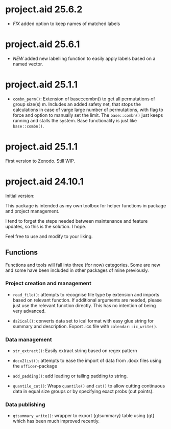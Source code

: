 # project.aid 25.6.2

- *FIX* added option to keep names of matched labels

# project.aid 25.6.1

- *NEW* added new labelling function to easily apply labels based on a named vector.

# project.aid 25.1.1

- `combn_perm()`: Extension of base::combn() to get all permutations of group size(s) m. Includes an added safety net, that stops the calculations in case of varge large number of permutations, with flag to force and option to manually set the limit. The `base::combn()` just keeps running and stalls the system. Base functionality is just like `base::combn()`.

# project.aid 25.1.1

First version to Zenodo. Still WIP.

# project.aid 24.10.1

Initial version:

This package is intended as my own toolbox for helper functions in package and project management.

I tend to forget the steps needed between maintenance and feature updates, so this is the solution. I hope.

Feel free to use and modify to your liking.

## Functions

Functions and tools will fall into three (for now) categories. Some are new and some have been included in other packages of mine previously.

### Project creation and management

- `read_file()`: attempts to recognise file type by extension and imports based on relevant function. If additional arguments are needed, please just use the relevant function directly. This has no intention of being very advanced.

- `ds2ical()`: converts data set to ical format with easy glue string for summary and description. Export .ics file with `calendar::ic_write()`.

### Data management

- `str_extract()`: Easily extract string based on regex pattern

- `docx2list()`: attempts to ease the import of data from .docx files using the `officer`-package

- `add_padding()`: add leading or tailing padding to string.

- `quantile_cut()`: Wraps `quantile()` and `cut()` to allow cutting continuous data in equal size groups or by specifying exact probs (cut points). 

### Data publishing

- `gtsummary_write()`: wrapper to export {gtsummary} table using {gt} which has been much improved recently.
